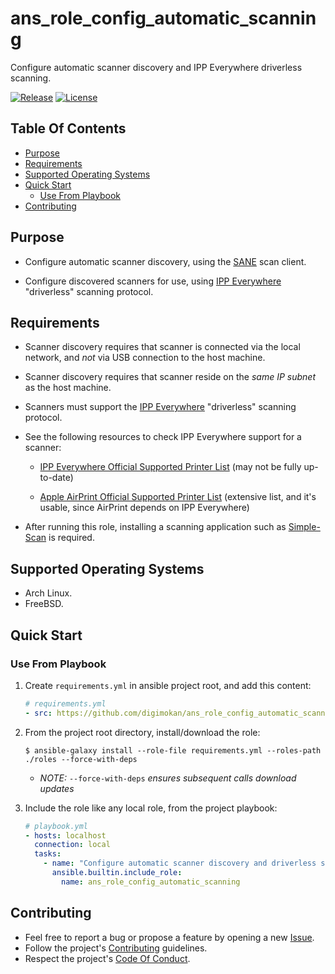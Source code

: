 # ans_role_config_automatic_scanning

Configure automatic scanner discovery and IPP Everywhere driverless scanning.

[![Release](https://img.shields.io/github/release/digimokan/ans_role_config_automatic_scanning.svg?label=release)](https://github.com/digimokan/ans_role_config_automatic_scanning/releases/latest "Latest Release Notes")
[![License](https://img.shields.io/badge/license-MIT-blue.svg?label=license)](LICENSE.md "Project License")

## Table Of Contents

* [Purpose](#purpose)
* [Requirements](#requirements)
* [Supported Operating Systems](#supported-operating-systems)
* [Quick Start](#quick-start)
    * [Use From Playbook](#use-from-playbook)
* [Contributing](#contributing)

## Purpose

* Configure automatic scanner discovery, using the [SANE](http://www.sane-project.org/)
  scan client.

* Configure discovered scanners for use, using
  [IPP Everywhere](https://www.pwg.org/ipp/everywhere.html) "driverless"
  scanning protocol.

## Requirements

* Scanner discovery requires that scanner is connected via the local network,
  and _not_ via USB connection to the host machine.

* Scanner discovery requires that scanner reside on the _same IP subnet_ as the
  host machine.

* Scanners must support the
  [IPP Everywhere](https://www.pwg.org/ipp/everywhere.html) "driverless"
  scanning protocol.

* See the following resources to check IPP Everywhere support for a scanner:

    * [IPP Everywhere Official Supported Printer List](https://www.pwg.org/printers/)
      (may not be fully up-to-date)

    * [Apple AirPrint Official Supported Printer List](https://support.apple.com/en-us/HT201311#printers)
      (extensive list, and it's usable, since AirPrint depends on IPP Everywhere)

* After running this role, installing a scanning application such as
[Simple-Scan](https://gitlab.gnome.org/GNOME/simple-scan) is required.

## Supported Operating Systems

* Arch Linux.
* FreeBSD.

## Quick Start

### Use From Playbook

1. Create `requirements.yml` in ansible project root, and add this content:

   ```yaml
   # requirements.yml
   - src: https://github.com/digimokan/ans_role_config_automatic_scanning
   ```

2. From the project root directory, install/download the role:

   ```shell
   $ ansible-galaxy install --role-file requirements.yml --roles-path ./roles --force-with-deps
   ```

   * _NOTE:_ `--force-with-deps` _ensures subsequent calls download updates_

3. Include the role like any local role, from the project playbook:

   ```yaml
   # playbook.yml
   - hosts: localhost
     connection: local
     tasks:
       - name: "Configure automatic scanner discovery and driverless scanning"
         ansible.builtin.include_role:
           name: ans_role_config_automatic_scanning
   ```

## Contributing

* Feel free to report a bug or propose a feature by opening a new
  [Issue](https://github.com/digimokan/ans_role_config_automatic_scanning/issues).
* Follow the project's [Contributing](CONTRIBUTING.md) guidelines.
* Respect the project's [Code Of Conduct](CODE_OF_CONDUCT.md).

